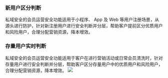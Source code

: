 ### 新用户区分判断
私域安全的会员运营安全功能适用于小程序、 App 及 Web 等用户注册场景，从源头进行防护，针对新注册用户进行安全判断并分层，帮助客户提前区分优质用户和风险用户，合理分配营销资源，降本增效。

### 存量用户实时判断
私域安全的会员运营安全功能适用于客户在进行营销活动或日常会员清洗时，针对存量用户进行安全判断并分层，帮助客户区分存量用户中的优质用户和风险用户，合理分配营销资源，降本增效。
![](https://main.qcloudimg.com/raw/cdc45ed6e2caadae38ce755bb16dee2f.png)
